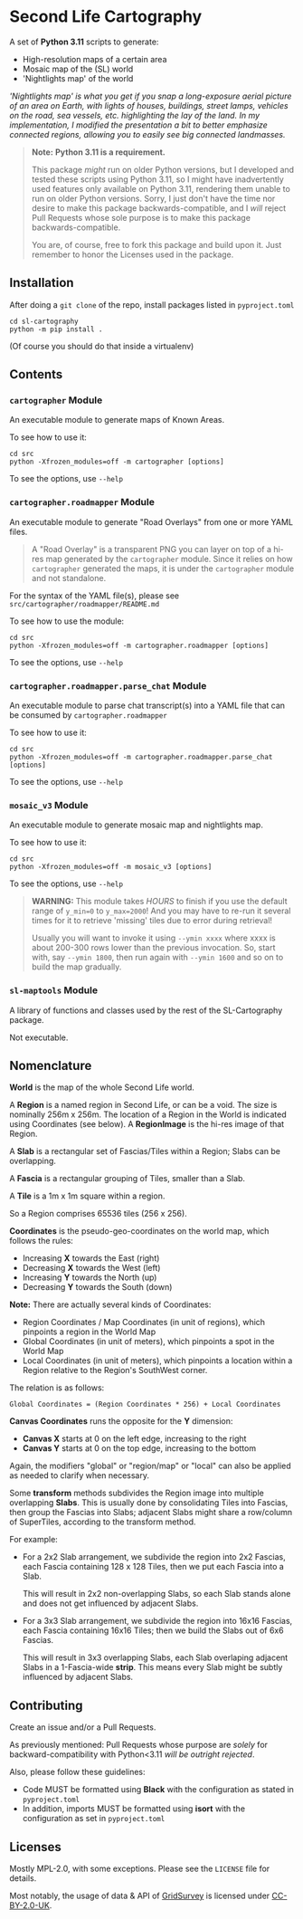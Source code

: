 # Second Life Cartography

A set of **Python 3.11** scripts to generate:
  * High-resolution maps of a certain area
  * Mosaic map of the (SL) world
  * 'Nightlights map' of the world

_'Nightlights map' is what you get if you snap a long-exposure aerial picture of an area
on Earth, with lights of houses, buildings, street lamps, vehicles on the road, sea vessels, etc.
highlighting the lay of the land. In my implementation, I modified the presentation a bit to
better emphasize connected regions, allowing you to easily see big connected landmasses._

> **Note:** **Python 3.11 is a requirement.**
> 
> This package _might_ run on older Python versions, but
> I developed and tested these scripts using Python 3.11, so I might have inadvertently
> used features only available on Python 3.11, rendering them unable to run on older Python
> versions. Sorry, I just don't have the time nor desire to make this package
> backwards-compatible, and I _will_ reject Pull Requests whose sole purpose is to make
> this package backwards-compatible.
> 
> You are, of course, free to fork this package and build upon it. Just remember to honor the
> Licenses used in the package.


## Installation

After doing a `git clone` of the repo, install packages listed in `pyproject.toml`

```shell
cd sl-cartography
python -m pip install . 
```

(Of course you should do that inside a virtualenv)


## Contents

### `cartographer` Module

An executable module to generate maps of Known Areas.

To see how to use it:

```shell
cd src
python -Xfrozen_modules=off -m cartographer [options] 
```

To see the options, use `--help`


### `cartographer.roadmapper` Module

An executable module to generate "Road Overlays" from one or more YAML files.

> A "Road Overlay" is a transparent PNG you can layer on top of a hi-res map generated
> by the `cartographer` module. Since it relies on how `cartographer` generated
> the maps, it is under the `cartographer` module and not standalone.

For the syntax of the YAML file(s),
please see `src/cartographer/roadmapper/README.md`

To see how to use the module:

```shell
cd src
python -Xfrozen_modules=off -m cartographer.roadmapper [options] 
```

To see the options, use `--help`


### `cartographer.roadmapper.parse_chat` Module

An executable module to parse chat transcript(s) into a YAML file that can be
consumed by `cartographer.roadmapper`

To see how to use it:

```shell
cd src
python -Xfrozen_modules=off -m cartographer.roadmapper.parse_chat [options] 
```

To see the options, use `--help`



### `mosaic_v3` Module

An executable module to generate mosaic map and nightlights map.

To see how to use it:

```shell
cd src
python -Xfrozen_modules=off -m mosaic_v3 [options] 
```

To see the options, use `--help`

> **WARNING:** This module takes _HOURS_ to finish if you use the default range of `y_min=0` to `y_max=2000`! And you may have to re-run it several times
> for it to retrieve 'missing' tiles due to error during retrieval!
> 
> Usually you will want to invoke it using `--ymin xxxx` where xxxx is about
> 200-300 rows lower than the previous invocation. So, start with, say
> `--ymin 1800`, then run again with `--ymin 1600` and so on to build the map
> gradually.


### `sl-maptools` Module

A library of functions and classes used by the rest of the SL-Cartography package.

Not executable.


## Nomenclature

**World** is the map of the whole Second Life world.

A **Region** is a named region in Second Life, or can be a void. The size is nominally 256m x 256m.
The location of a Region in the World is indicated using Coordinates (see below). A **RegionImage**
is the hi-res image of that Region.

A **Slab** is a rectangular set of Fascias/Tiles within a Region; Slabs can be overlapping.

A **Fascia** is a rectangular grouping of Tiles, smaller than a Slab.

A **Tile** is a 1m x 1m square within a region.

So a Region comprises 65536 tiles (256 x 256).

**Coordinates** is the pseudo-geo-coordinates on the world map, which follows the rules:
  * Increasing **X** towards the East (right)
  * Decreasing **X** towards the West (left)
  * Increasing **Y** towards the North (up)
  * Decreasing **Y** towards the South (down)

**Note:** There are actually several kinds of Coordinates:
  * Region Coordinates / Map Coordinates (in unit of regions), which pinpoints a region in the World Map
  * Global Coordinates (in unit of meters), which pinpoints a spot in the World Map
  * Local Coordinates (in unit of meters), which pinpoints a location within a Region relative to the Region's SouthWest corner.

The relation is as follows:

```
Global Coordinates = (Region Coordinates * 256) + Local Coordinates
```

**Canvas Coordinates** runs the opposite for the **Y** dimension:

  * **Canvas X** starts at 0 on the left edge, increasing to the right
  * **Canvas Y** starts at 0 on the top edge, increasing to the bottom

Again, the modifiers "global" or "region/map" or "local" can also be applied as needed to clarify when necessary.

Some **transform** methods subdivides the Region image into multiple overlapping
**Slabs**. This is usually done by consolidating Tiles into Fascias, then group the
Fascias into Slabs; adjacent Slabs might share a row/column of SuperTiles, according
to the transform method.

For example:

  * For a 2x2 Slab arrangement, we subdivide the region into 2x2 Fascias, each Fascia
    containing 128 x 128 Tiles, then we put each Fascia into a Slab.

    This will result in 2x2 non-overlapping Slabs, so each Slab stands
    alone and does not get influenced by adjacent Slabs.

  * For a 3x3 Slab arrangement, we subdivide the region into 16x16 Fascias, each Fascia
    containing 16x16 Tiles; then we build the Slabs out of 6x6 Fascias.

    This will result in 3x3 overlapping Slabs, each Slab overlaping adjacent
    Slabs in a 1-Fascia-wide **strip**. This means every Slab might be
    subtly influenced by adjacent Slabs.


## Contributing

Create an issue and/or a Pull Requests.

As previously mentioned: Pull Requests whose purpose are _solely_ for
backward-compatibility with Python<3.11 _will be outright rejected_.

Also, please follow these guidelines:

* Code MUST be formatted using **Black** with the configuration as stated in `pyproject.toml`
* In addition, imports MUST be formatted using **isort** with the configuration as set in `pyproject.toml`

## Licenses

Mostly MPL-2.0, with some exceptions. Please see the `LICENSE` file for details.

Most notably, the usage of data & API of [GridSurvey](http://www.gridsurvey.com)
is licensed under [CC-BY-2.0-UK](https://creativecommons.org/licenses/by/2.0/uk/).
